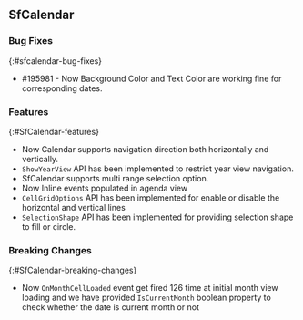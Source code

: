 ## SfCalendar


### Bug Fixes
{:#sfcalendar-bug-fixes}

* \#195981 - Now Background Color and Text Color are working fine for corresponding dates.



### Features
{:#SfCalendar-features}

* Now Calendar supports navigation direction both horizontally and vertically.
* `ShowYearView` API has been implemented to restrict year view navigation.
* SfCalendar supports multi range selection option.
* Now Inline events populated in agenda view
* `CellGridOptions` API has been implemented for enable or disable the horizontal and vertical lines
* `SelectionShape` API has been implemented for providing selection shape to fill or circle.


### Breaking Changes
{:#SfCalendar-breaking-changes}

* Now `OnMonthCellLoaded` event get fired 126 time at initial month view loading and we have provided `IsCurrentMonth` boolean property to check whether the date is current month or not
